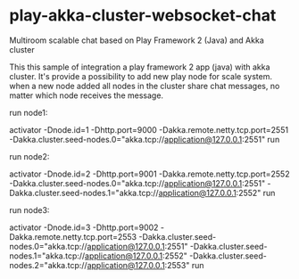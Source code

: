 # play-akka-cluster-websocket-chat

Multiroom scalable chat based on Play Framework 2 (Java) and Akka cluster

This this sample of integration a play framework 2 app (java) with akka cluster. It's provide a possibility to add new play node for scale system. when a new node added all nodes in the cluster share chat messages, no matter which node receives the message.

run node1:

activator -Dnode.id=1 -Dhttp.port=9000 -Dakka.remote.netty.tcp.port=2551 -Dakka.cluster.seed-nodes.0="akka.tcp://application@127.0.0.1:2551" run

run node2:

activator -Dnode.id=2 -Dhttp.port=9001 -Dakka.remote.netty.tcp.port=2552 -Dakka.cluster.seed-nodes.0="akka.tcp://application@127.0.0.1:2551" -Dakka.cluster.seed-nodes.1="akka.tcp://application@127.0.0.1:2552" run

run node3:

activator -Dnode.id=3 -Dhttp.port=9002 -Dakka.remote.netty.tcp.port=2553 -Dakka.cluster.seed-nodes.0="akka.tcp://application@127.0.0.1:2551" -Dakka.cluster.seed-nodes.1="akka.tcp://application@127.0.0.1:2552" -Dakka.cluster.seed-nodes.2="akka.tcp://application@127.0.0.1:2553" run
